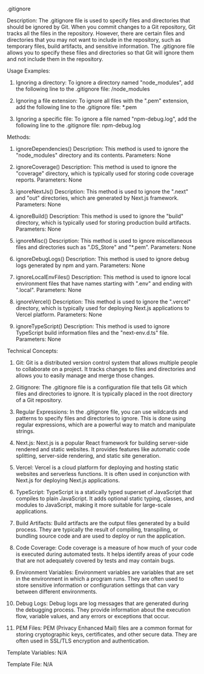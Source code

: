 .gitignore

Description:
The .gitignore file is used to specify files and directories that should be ignored by Git. When you commit changes to a Git repository, Git tracks all the files in the repository. However, there are certain files and directories that you may not want to include in the repository, such as temporary files, build artifacts, and sensitive information. The .gitignore file allows you to specify these files and directories so that Git will ignore them and not include them in the repository.

Usage Examples:
1. Ignoring a directory:
   To ignore a directory named "node_modules", add the following line to the .gitignore file:
   /node_modules

2. Ignoring a file extension:
   To ignore all files with the ".pem" extension, add the following line to the .gitignore file:
   *.pem

3. Ignoring a specific file:
   To ignore a file named "npm-debug.log", add the following line to the .gitignore file:
   npm-debug.log

Methods:

1. ignoreDependencies()
   Description: This method is used to ignore the "node_modules" directory and its contents.
   Parameters: None

2. ignoreCoverage()
   Description: This method is used to ignore the "coverage" directory, which is typically used for storing code coverage reports.
   Parameters: None

3. ignoreNextJs()
   Description: This method is used to ignore the ".next" and "out" directories, which are generated by Next.js framework.
   Parameters: None

4. ignoreBuild()
   Description: This method is used to ignore the "build" directory, which is typically used for storing production build artifacts.
   Parameters: None

5. ignoreMisc()
   Description: This method is used to ignore miscellaneous files and directories such as ".DS_Store" and "*.pem".
   Parameters: None

6. ignoreDebugLogs()
   Description: This method is used to ignore debug logs generated by npm and yarn.
   Parameters: None

7. ignoreLocalEnvFiles()
   Description: This method is used to ignore local environment files that have names starting with ".env" and ending with ".local".
   Parameters: None

8. ignoreVercel()
   Description: This method is used to ignore the ".vercel" directory, which is typically used for deploying Next.js applications to Vercel platform.
   Parameters: None

9. ignoreTypeScript()
   Description: This method is used to ignore TypeScript build information files and the "next-env.d.ts" file.
   Parameters: None

Technical Concepts:

1. Git: Git is a distributed version control system that allows multiple people to collaborate on a project. It tracks changes to files and directories and allows you to easily manage and merge those changes.

2. Gitignore: The .gitignore file is a configuration file that tells Git which files and directories to ignore. It is typically placed in the root directory of a Git repository.

3. Regular Expressions: In the .gitignore file, you can use wildcards and patterns to specify files and directories to ignore. This is done using regular expressions, which are a powerful way to match and manipulate strings.

4. Next.js: Next.js is a popular React framework for building server-side rendered and static websites. It provides features like automatic code splitting, server-side rendering, and static site generation.

5. Vercel: Vercel is a cloud platform for deploying and hosting static websites and serverless functions. It is often used in conjunction with Next.js for deploying Next.js applications.

6. TypeScript: TypeScript is a statically typed superset of JavaScript that compiles to plain JavaScript. It adds optional static typing, classes, and modules to JavaScript, making it more suitable for large-scale applications.

7. Build Artifacts: Build artifacts are the output files generated by a build process. They are typically the result of compiling, transpiling, or bundling source code and are used to deploy or run the application.

8. Code Coverage: Code coverage is a measure of how much of your code is executed during automated tests. It helps identify areas of your code that are not adequately covered by tests and may contain bugs.

9. Environment Variables: Environment variables are variables that are set in the environment in which a program runs. They are often used to store sensitive information or configuration settings that can vary between different environments.

10. Debug Logs: Debug logs are log messages that are generated during the debugging process. They provide information about the execution flow, variable values, and any errors or exceptions that occur.

11. PEM Files: PEM (Privacy Enhanced Mail) files are a common format for storing cryptographic keys, certificates, and other secure data. They are often used in SSL/TLS encryption and authentication.

Template Variables: N/A

Template File: N/A